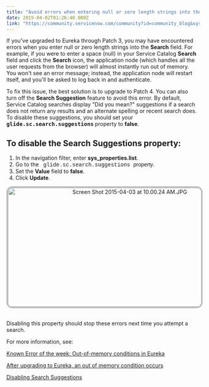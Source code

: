 ```yaml
---
title: "Avoid errors when entering null or zero length strings into the Search field in Eureka"
date: 2015-04-02T01:26:40.000Z
link: "https://community.servicenow.com/community?id=community_blog&sys_id=1d3daae5dbd0dbc01dcaf3231f961903"
---
```

<p>If you've upgraded to Eureka through Patch 3, you may have encountered errors when you enter null or zero length strings into the <strong>Search</strong> field. For example, if you were to enter a space (null) in your Service Catalog <strong>Search</strong> field and click the <strong>Search</strong> icon, the application node (which handles all the user requests from the browser) will almost instantly run out of memory. You won't see an error message; instead, the application node will restart itself, and you'll be asked to log back in and authenticate.</p><p></p><p>To fix this issue, the best solution is to upgrade to Patch 4. You can also turn off the <strong>Search Suggestion</strong> feature to avoid this error. By default, Service Catalog searches display "Did you mean?" suggestions if a search does not return any results and an alternate spelling or recent search does. To disable these suggestions, you should set your <tt><strong>glide.sc.search.suggestions</strong></tt><strong> </strong>property to <strong>false</strong>.</p><p></p><p></p><h2>To disable the Search Suggestions property:</h2><p></p><ol><li>In the navigation filter, enter <strong>sys_properties.list</strong>.</li><li>Go to the   <span style="font-family: courier new,courier;">glide.sc.search.suggestions <span style="font-family: arial,helvetica,sans-serif;">property</span></span>.</li><li>Set the <strong>Value</strong> field to <strong>false</strong>.</li><li>Click <strong>Update</strong>.</li></ol><p style="text-align: center;"><img   alt="Screen Shot 2015-04-03 at 10.00.24 AM.JPG" class="image-1 jive-image" src="7f91bc4adbd8dfc03eb27a9e0f961921.iix" style="height: 311px; width: 620px; border: #BDBDBD 4px solid; border-radius: 15px;"/></p><p style="text-align: left;"><br/>Disabling this property should stop these errors next time you attempt a search.</p><p></p><p>For more information, see:</p><p><a title="Known Error of the week: Out-of-memory conditions in Eureka" __default_attr="4239" __jive_macro_name="blogpost" class="jive_macro jive_macro_blogpost" data-orig-content="Known Error of the week: Out-of-memory conditions in Eureka" data-renderedposition="782.984375_8_409_16" href="/community?id=community_blog&sys_id=c33e22addbd0dbc01dcaf3231f96191b">Known Error of the week: Out-of-memory conditions in Eureka</a></p><p><a title="i.service-now.com/kb_view.do?sysparm_article=KB0541299" href="https://hi.service-now.com/kb_view.do?sysparm_article=KB0541299">After upgrading to Eureka, an out of memory condition occurs</a></p><p><a title="ki.servicenow.com/index.php?title=Managing_the_Homepage_for_a_Catalog#Disabling_Search_Suggestions" href="http://wiki.servicenow.com/index.php?title=Managing_the_Homepage_for_a_Catalog#Disabling_Search_Suggestions">Disabling Search Suggestions </a></p>